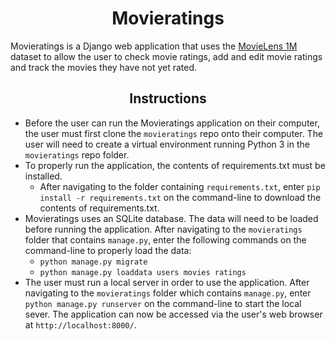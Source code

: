 #  <div align="center">Movieratings</div>

Movieratings is a Django web application that uses the [MovieLens 1M](http://files.grouplens.org/datasets/movielens/ml-1m.zip) dataset to allow the user to check movie ratings, add and edit movie ratings and track the movies they have not yet rated.

## <div align="center">Instructions</div>

* Before the user can run the Movieratings application on their computer, the user must first clone the `movieratings` repo onto their computer. The user will need to create a virtual environment running Python 3 in the `movieratings` repo folder.
* To properly run the application, the contents of requirements.txt must be installed.
  * After navigating to the folder containing `requirements.txt`, enter `pip install -r requirements.txt` on the command-line to download the contents of requirements.txt.
* Movieratings uses an SQLite database. The data will need to be loaded before running the application. After navigating to the `movieratings` folder that contains `manage.py`, enter the following commands on the command-line to properly load the data:
  * `python manage.py migrate`
  * `python manage.py loaddata users movies ratings`
* The user must run a local server in order to use the application. After navigating to the `movieratings` folder which contains `manage.py`, enter `python manage.py runserver` on the command-line to start the local sever. The application can now be accessed via the user's web browser at `http://localhost:8000/`.
